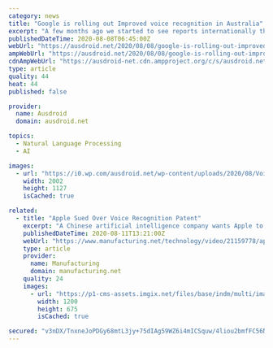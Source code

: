 ```yaml
---
category: news
title: "Google is rolling out Improved voice recognition in Australia"
excerpt: "A few months ago we started to see reports internationally that Google was rolling out improved voice recognition for the Google Assistant. The new process involved training the Assistant with longer phrases."
publishedDateTime: 2020-08-08T06:45:00Z
webUrl: "https://ausdroid.net/2020/08/08/google-is-rolling-out-improved-voice-recognition-in-australia/"
ampWebUrl: "https://ausdroid.net/2020/08/08/google-is-rolling-out-improved-voice-recognition-in-australia/?amp"
cdnAmpWebUrl: "https://ausdroid-net.cdn.ampproject.org/c/s/ausdroid.net/2020/08/08/google-is-rolling-out-improved-voice-recognition-in-australia/?amp"
type: article
quality: 44
heat: 44
published: false

provider:
  name: Ausdroid
  domain: ausdroid.net

topics:
  - Natural Language Processing
  - AI

images:
  - url: "https://i0.wp.com/ausdroid.net/wp-content/uploads/2020/08/Voice-Match-upgrade.png?fit=2002%2C1127&ssl=1"
    width: 2002
    height: 1127
    isCached: true

related:
  - title: "Apple Sued Over Voice Recognition Patent"
    excerpt: "A Chinese artificial intelligence company wants Apple to pay more than $1 billion for allegedly infringing on its patent to create the Siri voice recognition system. Shanghai Zhizhen Intelligent Network Technology — better known as Xiao-i — originally sued the iPhone maker over its virtual assistant in 2012."
    publishedDateTime: 2020-08-11T13:21:00Z
    webUrl: "https://www.manufacturing.net/technology/video/21159778/apple-sued-over-voice-recognition-patent"
    type: article
    provider:
      name: Manufacturing
      domain: manufacturing.net
    quality: 24
    images:
      - url: "https://p1-cms-assets.imgix.net/files/base/indm/multi/image/2020/08/siritn.5f3177b77bff2.png?auto=format&fit=max&w=1200"
        width: 1200
        height: 675
        isCached: true

secured: "v3nDX/TnxneJoPDGy68mtL3jy+75dIAg59WZ6i4mICSquw/4liou2bmfFC56NJybOPwp7i1aCSi2TZCdykkbetLwQM32l0GMc3Gxg5m8LI3rtx3d6qBKj6oyQrvWR9RgS8XXUtkedCFtVvfYQ3ofj+V+db8ntos4L8RkSBgt4zNPI7g+ReDjZa1tZbEx+kbI/I5xNwKdhk3mb4WPPLuCiwlAgD4sQ33K213wRHzJfPxaFC0LQtDHlvVKRI8nOegWUuSsU+ul0m4eOdISYHlG7j2QR2RlEGV4dFy9Svz3NAJo3YAw0TBzOxRwFtXK5Of2DoXda19188Rz4TBoIRZxjw==;ZOx1ltS8WFzzVSjpDLRpLg=="
---
```


